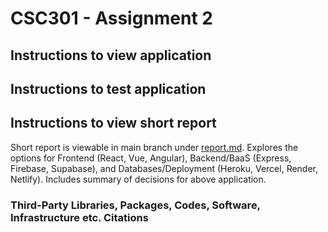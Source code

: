 # CSC301 - Assignment 2

## Instructions to view application


## Instructions to test application


## Instructions to view short report

Short report is viewable in main branch under [report.md](report.md). 
Explores the options for Frontend (React, Vue, Angular), Backend/BaaS (Express, Firebase, Supabase), and Databases/Deployment (Heroku, Vercel, Render, Netlify).
Includes summary of decisions for above application.

### Third-Party Libraries, Packages, Codes, Software, Infrastructure etc. Citations
